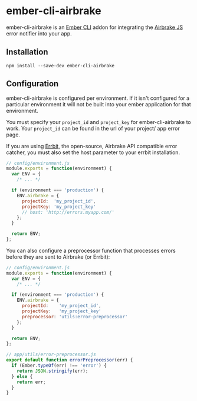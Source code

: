 # ember-cli-airbrake

ember-cli-airbrake is an  [Ember CLI](http://www.ember-cli.com/) addon for integrating the [Airbrake JS](https://github.com/airbrake/airbrake-js) error notifier into your app.

## Installation

`npm install --save-dev ember-cli-airbrake`

## Configuration

ember-cli-airbrake is configured per environment. If it isn't configured for a particular environment it will not be built into your ember application for that environment.

You must specify your `project_id` and `project_key` for ember-cli-airbrake to work. Your `project_id` can be found in the url of your project/ app error page.

If you are using [Errbit](https://github.com/errbit/errbit), the open-source, Airbrake API compatible error catcher, you must also set the host parameter to your errbit installation.

```javascript
// config/environment.js
module.exports = function(environment) {
  var ENV = {
    /* ... */

  if (environment === 'production') {
    ENV.airbrake = {
      projectId:  'my_project_id',
      projectKey: 'my_project_key'
      // host: 'http://errors.myapp.com/'
    };
  }

  return ENV;
};
```

You can also configure a preprocessor function that processes errors before they are sent to Airbrake (or Errbit):

```javascript
// config/environment.js
module.exports = function(environment) {
  var ENV = {
    /* ... */

  if (environment === 'production') {
    ENV.airbrake = {
      projectId:    'my_project_id',
      projectKey:   'my_project_key'
      preprocessor: 'utils:error-preprocessor'
    };
  }

  return ENV;
};
```

```javascript
// app/utils/error-preprocessor.js
export default function errorPreprocessor(err) {
  if (Ember.typeOf(err) !== 'error') {
    return JSON.stringify(err);
  } else {
    return err;
  }
}
```
